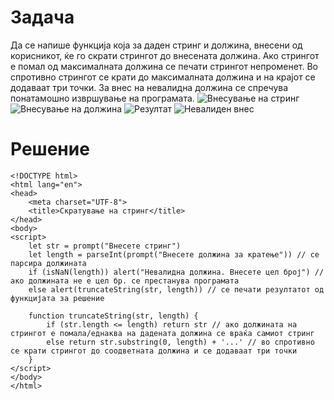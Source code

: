 # Задача
Да се напише функција која за даден стринг и должина, внесени од корисникот, ќе го скрати стрингот до внесената должина. Ако стрингот е помал од максималната должина се печати стрингот непроменет. Во спротивно стрингот се крати до максималната должина и на крајот се додаваат три точки. За внес на невалидна должина се спречува понатамошно извршување на програмата.
![Внесување на стринг](/img/slika1.png)
![Внесување на должина](/img/slika2.png)
![Резултат](/img/slika3.png)
![Невалиден внес](/img/slika4.png)
# Решение
```angular2html
<!DOCTYPE html>
<html lang="en">
<head>
    <meta charset="UTF-8">
    <title>Скратување на стринг</title>
</head>
<body>
<script>
    let str = prompt("Внесете стринг")
    let length = parseInt(prompt("Внесете должина за кратење")) // се парсира должината
    if (isNaN(length)) alert("Невалидна должина. Внесете цел број") // ако должината не е цел бр. се престанува програмата
    else alert(truncateString(str, length)) // се печати резултатот од функцијата за решение

    function truncateString(str, length) {
        if (str.length <= length) return str // ако должината на стрингот е помала/еднаква на дадената должина се враќа самиот стринг
        else return str.substring(0, length) + '...' // во спротивно се крати стрингот до соодветната должина и се додаваат три точки
    }
</script>
</body>
</html>
```
